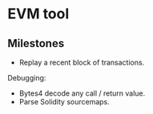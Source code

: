 # EVM tool

## Milestones

* Replay a recent block of transactions.

Debugging:

* Bytes4 decode any call / return value.
* Parse Solidity sourcemaps.


